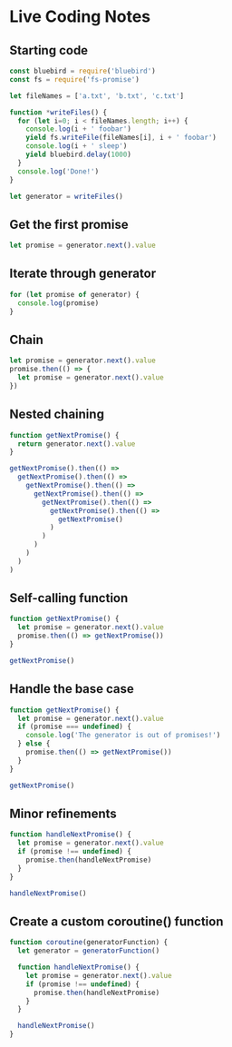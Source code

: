 # Live Coding Notes

## Starting code

```javascript
const bluebird = require('bluebird')
const fs = require('fs-promise')

let fileNames = ['a.txt', 'b.txt', 'c.txt']

function *writeFiles() {
  for (let i=0; i < fileNames.length; i++) {
    console.log(i + ' foobar')
    yield fs.writeFile(fileNames[i], i + ' foobar')
    console.log(i + ' sleep')
    yield bluebird.delay(1000)
  }
  console.log('Done!')
}

let generator = writeFiles()
```

## Get the first promise

```javascript
let promise = generator.next().value
```

## Iterate through generator

```javascript
for (let promise of generator) {
  console.log(promise)
}
```

## Chain

```javascript
let promise = generator.next().value
promise.then(() => {
  let promise = generator.next().value
})
```

## Nested chaining

```javascript
function getNextPromise() {
  return generator.next().value
}

getNextPromise().then(() =>
  getNextPromise().then(() =>
    getNextPromise().then(() =>
      getNextPromise().then(() =>
        getNextPromise().then(() =>
          getNextPromise().then(() =>
            getNextPromise()
          )
        )
      )
    )
  )
)
```

## Self-calling function

```javascript
function getNextPromise() {
  let promise = generator.next().value
  promise.then(() => getNextPromise())
}

getNextPromise()
```

## Handle the base case

```javascript
function getNextPromise() {
  let promise = generator.next().value
  if (promise === undefined) {
    console.log('The generator is out of promises!')
  } else {
    promise.then(() => getNextPromise())
  }
}

getNextPromise()
```

## Minor refinements

```javascript
function handleNextPromise() {
  let promise = generator.next().value
  if (promise !== undefined) {
    promise.then(handleNextPromise)
  }
}

handleNextPromise()
```

## Create a custom coroutine() function

```javascript
function coroutine(generatorFunction) {
  let generator = generatorFunction()

  function handleNextPromise() {
    let promise = generator.next().value
    if (promise !== undefined) {
      promise.then(handleNextPromise)
    }
  }

  handleNextPromise()
}
```
